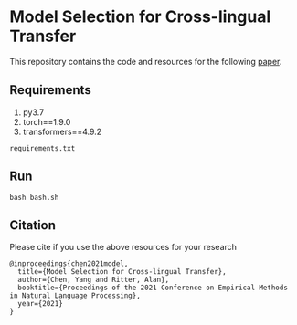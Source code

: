 # Model Selection for Cross-lingual Transfer

This repository contains the code and resources for the following [paper](https://aclanthology.org/2021.emnlp-main.459.pdf).

## Requirements
1. py3.7
2. torch==1.9.0
3. transformers==4.9.2
```
requirements.txt
```
## Run
```
bash bash.sh
```

## Citation
Please cite if you use the above resources for your research
```
@inproceedings{chen2021model,
  title={Model Selection for Cross-lingual Transfer},
  author={Chen, Yang and Ritter, Alan},
  booktitle={Proceedings of the 2021 Conference on Empirical Methods in Natural Language Processing},
  year={2021}
}
```
